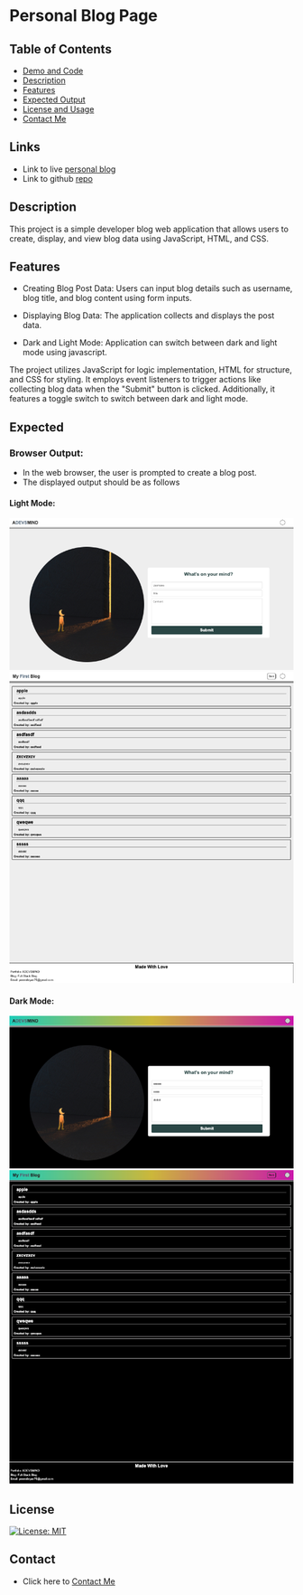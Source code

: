 # Personal Blog Page

## Table of Contents

- [Demo and Code](#links)
- [Description](#description)
- [Features](#features)
- [Expected Output](#expected)
- [License and Usage](#license)
- [Contact Me](#contact)


## Links
* Link to live [personal blog](https://bryanpeens.github.io/personal-blog/index.html)
* Link to github [repo](https://github.com/BryanPeens/personal-blog)

## Description

This project is a simple developer blog web application that allows users to create, display, and view blog data using JavaScript, HTML, and CSS.

## Features

- Creating Blog Post Data: Users can input blog details such as username, blog title, and blog content using form inputs.

- Displaying Blog Data: The application collects and displays the post data.

- Dark and Light Mode: Application can switch between dark and light mode using javascript.

The project utilizes JavaScript for logic implementation, HTML for structure, and CSS for styling. It employs event listeners to trigger actions like collecting blog data when the "Submit" button is clicked. Additionally, it features a toggle switch to switch between dark and light mode.

## Expected

### Browser Output:
- In the web browser, the user is prompted to create a blog post.
- The displayed output should be as follows

#### Light Mode:

![screenshot-1](./assets/images/screenshot-1.png)
![screenshot-3](./assets/images/screenshot-3.png)

#### Dark Mode:
![screenshot-2](./assets/images/screenshot-2.png)
![screenshot-4](./assets/images/screenshot-4.png)

## License
[![License: MIT](https://img.shields.io/badge/License-MIT-yellow.svg)](https://opensource.org/licenses/MIT)

## Contact
- Click here to [Contact Me](mailto:peensbryan75@gmail.com)